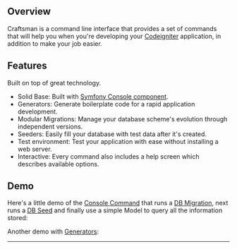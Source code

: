 ## Overview

Craftsman is a command line interface that provides a set of commands that will help you when you're developing your [Codeigniter](http://codeigniter.com) application, in addition to make your job easier.

## Features

Built on top of great technology.

* Solid Base: Built with <a href="https://github.com/symfony/console" target="_blank">Symfony Console component</a>.
* Generators: Generate boilerplate code for a rapid application development.
* Modular Migrations: Manage your database scheme's evolution through independent versions.
* Seeders: Easily fill your database with test data after it's created.
* Test environment: Test your application with ease without installing a web server.
* Interactive: Every command also includes a help screen which describes available options.

## Demo

Here's a little demo of the [Console Command](commands/#console) that runs a [DB Migration](commands/#migrations), next runs a [DB Seed](commands/#seeders) and finally use a simple Model to query all the information stored:

<script type="text/javascript" src="https://asciinema.org/a/96649.js" id="asciicast-96649" async></script>

Another demo with [Generators](commands/#generators):

<script type="text/javascript" src="https://asciinema.org/a/95481.js" id="asciicast-95481" async></script>

---
